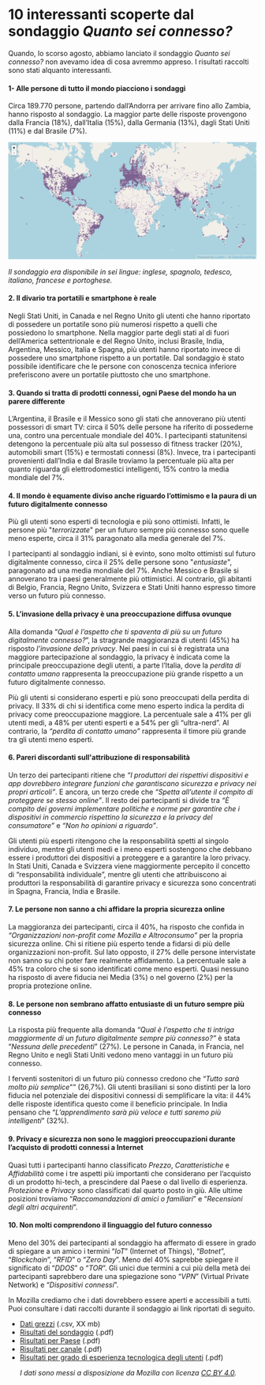 <h1>10 interessanti scoperte dal sondaggio <em>Quanto sei connesso?</em></h1>

<p>
Quando, lo scorso agosto, abbiamo lanciato il sondaggio <em>Quanto sei connesso?</em> non avevamo idea di cosa avremmo appreso. I risultati raccolti sono stati alquanto interessanti.
</p>

<h4>1- Alle persone di tutto il mondo piacciono i sondaggi</h4>
<p>
Circa 189.770 persone, partendo dall’Andorra per arrivare fino allo Zambia, hanno risposto al sondaggio. La maggior parte delle risposte provengono dalla Francia (18%), dall’Italia (15%), dalla Germania (13%), dagli Stati Uniti (11%) e dal Brasile (7%).
</p>

![alt text](https://github.com/MozillaItalia/Mozilla-Italia-l10n-guide/blob/master/articoli/10_Things.png)

<em>Il sondaggio era disponibile in sei lingue: inglese, spagnolo, tedesco, italiano, francese e portoghese.</em>

<h4>2. Il divario tra portatili e smartphone è reale</h4>
<p>
Negli Stati Uniti, in Canada e nel Regno Unito gli utenti che hanno riportato di possedere un portatile sono più numerosi rispetto a quelli che possiedono lo smartphone. Nella maggior parte degli stati al di fuori dell’America settentrionale e del Regno Unito, inclusi Brasile, India, Argentina, Messico, Italia e Spagna, più utenti hanno riportato invece di possedere uno smartphone rispetto a un portatile. Dal sondaggio è stato possibile identificare che le persone con conoscenza tecnica inferiore preferiscono avere un portatile piuttosto che uno smartphone.
</p>

<h4>3. Quando si tratta di prodotti connessi, ogni Paese del mondo ha un parere differente</h4>
<p>
L’Argentina, il Brasile e il Messico sono gli stati che annoverano più utenti possessori di smart TV: circa il 50% delle persone ha riferito di possederne una, contro una percentuale mondiale del 40%.
I partecipanti statunitensi detengono la percentuale più alta sul possesso di fitness tracker (20%), automobili smart (15%) e termostati connessi (8%).
Invece, tra i partecipanti provenienti dall’India e dal Brasile troviamo la percentuale più alta per quanto riguarda gli elettrodomestici intelligenti, 15% contro la media mondiale del 7%.
</p>

<h4>4. Il mondo è equamente diviso anche riguardo l’ottimismo e la paura di un futuro digitalmente connesso</h4>
<p>
Più gli utenti sono esperti di tecnologia e più sono ottimisti. Infatti, le persone più "<em>terrorizzate</em>" per un futuro sempre più connesso sono quelle meno esperte, circa il 31% paragonato alla media generale del 7%.
</p>

<p>
I partecipanti al sondaggio indiani, si è evinto, sono molto ottimisti sul futuro digitalmente connesso, circa il 25% delle persone sono "<em>entusiaste</em>", paragonato ad una media mondiale del 7%.
Anche Messico e Brasile si annoverano tra i paesi generalmente più ottimistici. Al contrario, gli abitanti di Belgio, Francia, Regno Unito, Svizzera e Stati Uniti hanno espresso timore verso un futuro più connesso.
</p>

<h4>5. L’invasione della privacy è una preoccupazione diffusa ovunque</h4>
<p>
Alla domanda “<em>Qual è l’aspetto che ti spaventa di più su un futuro digitalmente connesso?</em>”, la stragrande maggioranza di utenti (45%) ha risposto <em>l’invasione della privacy</em>. Nei paesi in cui si è registrata una maggiore partecipazione al sondaggio, la privacy è indicata come la principale preoccupazione degli utenti, a parte l’Italia, dove la <em>perdita di contatto umano</em> rappresenta la preoccupazione più grande rispetto a un futuro digitalmente connesso.
</p>

<p>
Più gli utenti si considerano esperti e più sono preoccupati della perdita di privacy. Il 33% di chi si identifica come meno esperto indica la perdita di privacy come preoccupazione maggiore. La percentuale sale a 41% per gli utenti medi, a 48% per utenti esperti e a 54% per gli “ultra-nerd”. Al contrario, la <em>“perdita di contatto umano”</em> rappresenta il timore più grande tra gli utenti meno esperti.
</p>

<h4>6. Pareri discordanti sull'attribuzione di responsabilità</h4>
<p>
Un terzo dei partecipanti ritiene che <em>“I produttori dei rispettivi dispositivi e app dovrebbero integrare funzioni che garantiscano sicurezza e privacy nei propri articoli”</em>. E ancora, un terzo crede che <em>“Spetta all’utente il compito di proteggere se stesso online”</em>. Il resto dei partecipanti si divide tra <em>“È compito dei governi implementare politiche e norme per garantire che i dispositivi in commercio rispettino la sicurezza e la privacy del consumatore”</em> e <em>“Non ho opinioni a riguardo”</em>.
</p>

<p>
Gli utenti più esperti ritengono che la responsabilità spetti al singolo individuo, mentre gli utenti medi e i meno esperti sostengono che debbano essere i produttori dei dispositivi a proteggere e a garantire la loro privacy. In Stati Uniti, Canada e Svizzera viene maggiormente percepito il concetto di “responsabilità individuale”, mentre gli utenti che attribuiscono ai produttori la responsabilità di garantire privacy e sicurezza sono concentrati in Spagna, Francia, India e Brasile.
</p>

<h4>7. Le persone non sanno a chi affidare la propria sicurezza online</h4>
<p>
La maggioranza dei partecipanti, circa il 40%, ha risposto che confida in <em>“Organizzazioni non-profit come Mozilla e Altroconsumo”</em> per la propria sicurezza online. Chi si ritiene più esperto tende a fidarsi di più delle organizzazioni non-profit.
Sul lato opposto, il 27% delle persone intervistate non sanno su chi poter fare realmente affidamento.
La percentuale sale a 45% tra coloro che si sono identificati come meno esperti. Quasi nessuno ha risposto di avere fiducia nei Media (3%) o nel governo (2%) per la propria protezione online.
</p>

<h4>8. Le persone non sembrano affatto entusiaste di un futuro sempre più connesso</h4>
<p>
La risposta più frequente alla domanda <em>“Qual è l’aspetto che ti intriga maggiormente di un futuro digitalmente sempre più connesso?”</em> è stata “<em>Nessuna delle precedenti</em>” (27%). Le persone in Canada, in Francia, nel Regno Unito e negli Stati Uniti vedono meno vantaggi in un futuro più connesso.
</p>

<p>
I ferventi sostenitori di un futuro più connesso credono che “<em>Tutto sarà molto più semplice</em>"” (26,7%).
Gli utenti brasiliani si sono distinti per la loro fiducia nel potenziale dei dispositivi connessi di semplificare la vita: il 44% delle risposte identifica questo come il beneficio principale. In India pensano che “<em>L’apprendimento sarà più veloce e tutti saremo più intelligenti</em>” (32%).
</p>

<h4>9. Privacy e sicurezza non sono le maggiori preoccupazioni durante l’acquisto di prodotti connessi a Internet</h4>
<p>
Quasi tutti i partecipanti hanno classificato <em>Prezzo</em>, <em>Caratteristiche</em> e <em>Affidabilità</em> come i tre aspetti più importanti che considerano per l’acquisto di un prodotto hi-tech, a prescindere dal Paese o dal livello di esperienza.
<em>Protezione</em> e <em>Privacy</em> sono classificati dal quarto posto in giù. Alle ultime posizioni troviamo “<em>Raccomandazioni di amici o familiari</em>” e “<em>Recensioni degli altri acquirenti</em>”.
</p>

<h4>10. Non molti comprendono il linguaggio del futuro connesso</h4>
<p>
Meno del 30% dei partecipanti al sondaggio ha affermato di essere in grado di spiegare a un amico i termini “<em>IoT</em>” (Internet of Things), “<em>Botnet</em>”, “<em>Blockchain</em>”, “<em>RFID</em>” o “<em>Zero Day</em>”.
Meno del 40% saprebbe spiegare il significato di “<em>DDOS</em>” o “<em>TOR</em>”.
Gli unici due termini a cui più della metà dei partecipanti saprebbero dare una spiegazione sono “<em>VPN</em>” (Virtual Private Network) e “<em>Dispositivi connessi</em>”.
</p>

<p>In Mozilla crediamo che i dati dovrebbero essere aperti e accessibili a tutti. Puoi consultare i dati raccolti durante il sondaggio ai link riportati di seguito.
  </p>
<ul>
<li><a href="insertlink">Dati grezzi</a> (.csv, XX mb)</li>
<li><a href="insertlink">Risultati del sondaggio</a> (.pdf)</li>
<li><a href="insertlink">Risultati per Paese</a> (.pdf)</li>
<li><a href="insertlink">Risultati per canale</a> (.pdf)</li>
<li><a href="insertlink">Risultati per grado di esperienza tecnologica degli utenti</a> (.pdf)</li></p>

<em>I dati sono messi a disposizione da Mozilla con licenza <a href="https://creativecommons.org/licenses/by/4.0/">CC BY 4.0</a>.</em>
